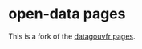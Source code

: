 # open-data pages

This is a fork of the [datagouvfr pages](https://github.com/etalab/datagouvfr-pages/tree/master).